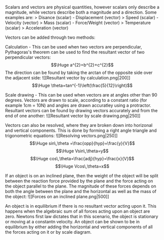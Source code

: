 
Scalars and vectors are physical quantities, however scalars only describe a magnitude, while vectors describe both a magnitude and a direction. Some examples are:
\> Disance (scalar) - Displacement (vector)
\> Speed (scalar) - Velocity (vector)
\> Mass (scalar) - Force/Weight (vector)
\> Temperature (scalar)
\> Acceleration (vector)

Vectors can be added through two methods:

Calculation - This can be used when two vectors are perpendicular, Pythagoras's theorem can be used to find the resultant vector of two perpendicular vectors:
$$\Huge a^{2}=b^{2}+c^{2}$$
The direction can be found by taking the arctan of the opposite side over the adjacent side:
![[Resultant vector by calculation.png|200]]
$$\Huge \theta=tan^{-1}\left(\frac{5}{12}\right)$$

Scale drawing - This can be used when vectors are at angles other than 90 degrees. Vectors are drawn to scale, according to a constant ratio (for example 1cm = 10N) and angles are drawn accuratley using a protractor. Resultant vectors can be found by drawing vectors accurately and from the end of one another:
![[Resultant vector by scale drawing.png|250]]


Vectors can also be resolved, where they are broken down into horizonal and vertical components. This is done by forming a right angle triangle and trigonometric equations:
![[Resolving vectors.png|250]]
$$\Huge sin\,\theta =\frac{opp}{hyp}=\frac{y}{V}$$
$$\Huge Vsin\,\theta=y$$
$$\Huge cos\,\theta=\frac{adj}{hyp}=\frac{x}{V}$$
$$\Huge Vcos\,\theta=x$$

If an object is on an inclined plane, then the weight of the object will be split between the reaction force provided by the plane and the force acting on the object parallel to the plane. The magnitude of these forces depends on both the angle between the plane and the horizontal as well as the mass of the object:
![[Forces on an inclined plane.png|500]]

An object is in equilibrium if there is no resultant vector acting upon it. This happens when the algebraic sum of all forces acting upon an object are zero. Newtons first law dictates that in this scenario, the object is stationary or moving at a constantn velocity. An object can be shown to be in equilibrium by either adding the horizontal and vertical components of all the forces acting on it or by scale diagram.